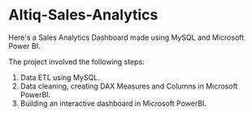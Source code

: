 # Altiq-Sales-Analytics

Here's a Sales Analytics Dashboard made using MySQL and Microsoft Power BI.

The project involved the following steps:

1) Data ETL using MySQL.
2) Data cleaning, creating DAX Measures and Columns in Microsoft PowerBI.
3) Building an interactive dashboard in Microsoft PowerBI.
